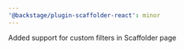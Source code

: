 ```yaml
---
'@backstage/plugin-scaffolder-react': minor
---
```


Added support for custom filters in Scaffolder page
